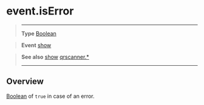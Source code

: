 # event.isError

> --------------------- ------------------------------------------------------------------------------------------
> __Type__              [Boolean](https://docs.coronalabs.com/api/type/Boolean.html)

> __Event__             [show](/plugin/qrscanner/event/show/)

> __See also__          [show](/plugin/qrscanner/event/show/)
>						[qrscanner.*](/plugin/qrscanner/)
> --------------------- ------------------------------------------------------------------------------------------

## Overview

[Boolean](https://docs.coronalabs.com/api/type/Boolean.html) of `true` in case of an error.